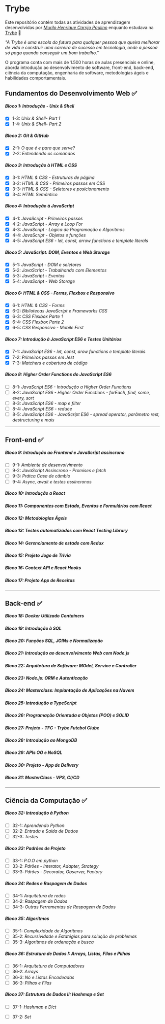 # Trybe

Este repositório contém todas as atividades de aprendizagem desenvolvidas por _[Murilo Henrique Carrijo Paulino](https://www.linkedin.com/in/murilo-carrijo/)_ enquanto estudava na [Trybe](https://www.betrybe.com/) :rocket:

_"A Trybe é uma escola do futuro para qualquer pessoa que queira melhorar de vida e construir uma carreira de sucesso em tecnologia, onde a pessoa só paga quando conseguir um bom trabalho."_

O programa conta com mais de 1.500 horas de aulas presenciais e online, aborda introdução ao desenvolvimento de software, front-end, back-end, ciência da computação, engenharia de software, metodologias ágeis e habilidades comportamentais.

## Fundamentos do Desenvolvimento Web :white_check_mark:

##### Bloco 1: Introdução - Unix & Shell

- [X] 1-3: _Unix & Shell- Part 1_
- [X] 1-4: _Unix & Shell- Part 2_

##### Bloco 2: Git & GitHub

- [X] 2-1: _O que é e para que serve?_
- [X] 2-2: _Entendendo os comandos_

##### Bloco 3: Introdução à HTML e CSS

- [X] 3-1: _HTML & CSS - Estruturas de página_
- [X] 3-2: _HTML & CSS - Primeiros passos em CSS_
- [X] 3-3: _HTML & CSS - Seletores e posicionamento_
- [X] 3-4: _HTML Semântico_

##### Bloco 4: Introdução à JavaScript

- [X] 4-1: _JavaScript - Primeiros passos_
- [X] 4-2: _JavaScript - Array e Loop For_
- [X] 4-3: _JavaScript - Lógica de Programação e Algoritmos_
- [X] 4-4: _JavaScript - Objetos e funções_
- [X] 4-5: _JavaScript ES6 - let, const, arrow functions e template literals_

##### Bloco 5: JavaScript: DOM, Eventos e Web Storage

- [X] 5-1: _JavaScript - DOM e seletores_
- [x] 5-2: _JavaScript - Trabalhando com Elementos_
- [X] 5-3: _JavaScript - Eventos_
- [X] 5-4: _JavaScript - Web Storage_

##### Bloco 6: HTML & CSS - Forms, Flexbox e Responsivo

- [X] 6-1: _HTML & CSS - Forms_
- [X] 6-2: _Bibliotecas JavaScript e Frameworks CSS_
- [X] 6-3: _CSS Flexbox Parte 1_
- [X] 6-4: _CSS Flexbox Parte 2_
- [X] 6-5: _CSS Responsivo - Mobile First_

##### Bloco 7: Introdução à JavaScript ES6 e Testes Unitários

- [X] 7-1: _JavaScript ES6 - let, const, arow functions e template literais_
- [X] 7-2: _Primeiros passos em Jest_
- [X] 7-3: _Matchers e cobertura de código_

##### Bloco 8: Higher Order Functions do JavaScript ES6

- [ ] 8-1: _JavaScript ES6 - Introdução a Higher Order Functions_
- [ ] 8-2: _JavaScript ES6 - Higher Order Functions - forEach, find, some, every, sort_
- [ ] 8-3: _JavaScript ES6 - map e filter_
- [ ] 8-4: _JavaScript ES6 - reduce_
- [ ] 8-5: _JavaScript ES6 - JavaScript ES6 - spread operator, parâmetro rest, destructuring e mais_

---

## Front-end :white_check_mark:

##### Bloco 9: Introdução ao Frontend e JavaScript assíncrono

- [ ] 9-1: _Ambiente de desenvolvimento_
- [ ] 9-2: _JavaScript Assíncrono - Promises e fetch_
- [ ] 9-3: _Prátca Casa de câmbio_
- [ ] 9-4: _Async, await e testes assíncronos_

##### Bloco 10: Introdução a React

##### Bloco 11: Componentes com Estado, Eventos e Formulários com React

##### Bloco 12: Metodologias Ágeis

##### Bloco 13: Testes automatizados com React Testing Library

##### Bloco 14: Gerenciamento de estado com Redux

##### Bloco 15: Projeto Jogo de Trivia

##### Bloco 16: Context API e React Hooks

##### Bloco 17: Projeto App de Receitas

---

## Back-end :white_check_mark:

##### Bloco 18: Docker Utilizado Containers

##### Bloco 19: Introdução à SQL

##### Bloco 20: Funções SQL, JOINs e Normalização

##### Bloco 21: Introdução ao desenvolvimento Web com Node.js

##### Bloco 22: Arquitetura de Software: MOdel, Service e Controller

##### Bloco 23: Node.js: ORM e Autenticação

##### Bloco 24: Masterclass: Implantação de Aplicações na Nuvem

##### Bloco 25: Introdução a TypeScript

##### Bloco 26: Programação Orientada a Objetos (POO) e SOLID

##### Bloco 27: Projeto - TFC - Trybe Futebol Clube

##### Bloco 28: Introdução ao MongoDB

##### Bloco 29: APIs OO e NoSQL

##### Bloco 30: Projeto - App de Delivery

##### Bloco 31: MasterClass - VPS, CI/CD

---

## Ciência da Computação :white_check_mark:

##### Bloco 32: Introdução à Python

- [ ] 32-1: _Aprendendo Python_
- [ ] 32-2: _Entrada e Saída de Dados_
- [ ] 32-3: _Testes_

##### Bloco 33: Padrões de Projeto

- [ ] 33-1: _P.O.O em python_
- [ ] 33-2: _Pdrões - Interator, Adapter, Strategy_
- [ ] 33-3: _Pdrões - Decorator, Observer, Factory_

##### Bloco 34: Redes e Raspagem de Dados

- [ ] 34-1: _Arquitetura de redes_
- [ ] 34-2: _Raspagem de Dados_
- [ ] 34-3: _Outras Ferramentas de Raspagem de Dados_

##### Bloco 35: Algoritmos

- [ ] 35-1: _Complexidade de Algoritmos_
- [ ] 35-2: _Recursividade e Estatégias para solução de problemas_
- [ ] 35-3: _Algoritmos de ordenação e busca_

##### Bloco 36: Estrutura de Dados I: Arrays, Listas, Filas e Pilhas

- [ ] 36-1: _Arquitetura de Computadores_
- [ ] 36-2: _Arrays_
- [ ] 36-3: _Nó e Listas Encadeadas_
- [ ] 36-3: _Pilhas e Filas_

##### Bloco 37: Estrutura de Dados II: Hashmap e Set

- [ ] 37-1: _Hashmap e Dict_
- [ ] 37-2: _Set_

